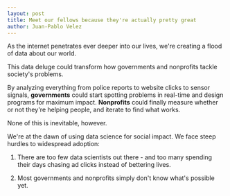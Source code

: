 ```yaml
---
layout: post
title: Meet our fellows because they're actually pretty great
author: Juan-Pablo Velez
---
```


As the internet penetrates ever deeper into our lives, we're creating a flood of data about our world. 

This data deluge could transform how governments and nonprofits tackle society's problems.

By analyzing everything from police reports to website clicks to sensor signals, **governments** could start spotting problems in real-time and design programs for maximum impact. **Nonprofits** could finally measure whether or not they're helping people, and iterate to find what works.

None of this is inevitable, however. 

We're at the dawn of using data science for social impact. We face steep hurdles to widespread adoption:

1. There are too few data scientists out there - and too many spending their days chasing ad clicks instead of bettering lives.

2. Most governments and nonprofits simply don't know what's possible yet.
